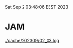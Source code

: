 Sat Sep  2 03:48:06 EEST 2023
# JAM
<a href='./cache/202309/02_03.log'>./cache/202309/02_03.log</a>
